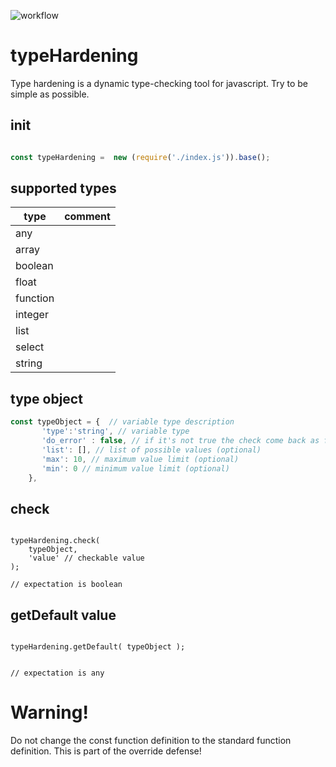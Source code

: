 ![workflow](https://github.com/Soldy/typeHardening/actions/workflows/.github/workflows/node.js.yml/badge.svg)

# typeHardening

Type hardening is a dynamic type-checking tool for javascript. Try to be simple as possible. 


## init 


```javascript

const typeHardening =  new (require('./index.js')).base();

```
## supported types


   |    type   | comment
   |-----------|-----------
   |     any   | 
   |    array  | 
   |   boolean |
   |    float  | 
   |  function | 
   |  integer  | 
   |    list   | 
   |   select  | 
   |   string  | 

## type object 

```javascript
const typeObject = {  // variable type description
       'type':'string', // variable type
       'do_error' : false, // if it's not true the check come back as false, rather than throw an error.
       'list': [], // list of possible values (optional)
       'max': 10, // maximum value limit (optional)
       'min': 0 // minimum value limit (optional)
    },

```


## check 

```javacript

typeHardening.check( 
    typeObject,
    'value' // checkable value
);

// expectation is boolean

```

## getDefault value 

```javacript

typeHardening.getDefault( typeObject );


// expectation is any

```


# Warning!



Do not change the const function definition to the standard function definition. This is part of the override defense! 
